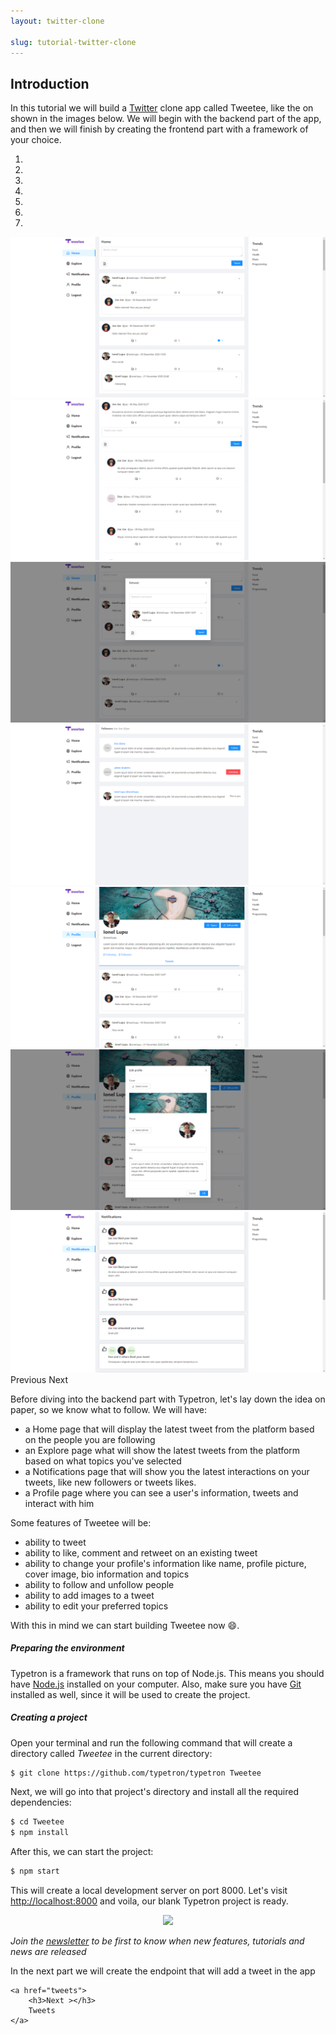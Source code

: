 ```yaml
---
layout: twitter-clone

slug: tutorial-twitter-clone
---
```


## Introduction
In this tutorial we will build a [Twitter](https://twitter.com/home) clone app called Tweetee, like the on shown in the images below.
We will begin with the backend part of the app, and then we will finish by creating the frontend part with a framework of your choice.

<div id="carouselExampleCaptions" class="carousel slide" data-ride="carousel">
  <ol class="carousel-indicators">
    <li data-target="#carouselExampleCaptions" data-slide-to="0" class="active"></li>
    <li data-target="#carouselExampleCaptions" data-slide-to="1"></li>
    <li data-target="#carouselExampleCaptions" data-slide-to="2"></li>
    <li data-target="#carouselExampleCaptions" data-slide-to="3"></li>
    <li data-target="#carouselExampleCaptions" data-slide-to="4"></li>
    <li data-target="#carouselExampleCaptions" data-slide-to="5"></li>
    <li data-target="#carouselExampleCaptions" data-slide-to="6"></li>
  </ol>
  <div class="carousel-inner">
    <div class="carousel-item active">
        <div class="window">
        <img src="/images/tutorials/twitter-clone/preview1.png" class="d-block w-100">
        </div>
    </div>
    <div class="carousel-item">
      <div class="window">
        <img src="/images/tutorials/twitter-clone/preview2.png" class="d-block w-100">
      </div>
    </div>
    <div class="carousel-item">
      <div class="window">
        <img src="/images/tutorials/twitter-clone/preview3.png" class="d-block w-100">
      </div>
    </div>
    <div class="carousel-item">
      <div class="window">
        <img src="/images/tutorials/twitter-clone/preview4.png" class="d-block w-100">
      </div>
    </div>
    <div class="carousel-item">
      <div class="window">
        <img src="/images/tutorials/twitter-clone/preview5.png" class="d-block w-100">
      </div>
    </div>
    <div class="carousel-item">
      <div class="window">
        <img src="/images/tutorials/twitter-clone/preview6.png" class="d-block w-100">
      </div>
    </div>
    <div class="carousel-item">
      <div class="window">
        <img src="/images/tutorials/twitter-clone/preview7.png" class="d-block w-100">
      </div>
    </div>
  </div>
  <a class="carousel-control-prev" data-target="#carouselExampleCaptions" role="button" data-slide="prev">
    <span class="carousel-control-prev-icon" aria-hidden="true"></span>
    <span class="sr-only">Previous</span>
  </a>
  <a class="carousel-control-next" data-target="#carouselExampleCaptions" role="button" data-slide="next">
    <span class="carousel-control-next-icon" aria-hidden="true"></span>
    <span class="sr-only">Next</span>
  </a>
</div>


Before diving into the backend part with Typetron, let's lay down the idea on paper, so we know what to follow. We will have:
- a Home page that will display the latest tweet from the platform based on the people you are following
- an Explore page what will show the latest tweets from the platform based on what topics you've selected
- a Notifications page that will show you the latest interactions on your tweets, like new followers or tweets likes.
- a Profile page where you can see a user's information, tweets and interact with him
 
Some features of Tweetee will be:
- ability to tweet
- ability to like, comment and retweet on an existing tweet
- ability to change your profile's information like name, profile picture, cover image, bio information and topics
- ability to follow and unfollow people
- ability to add images to a tweet  
- ability to edit your preferred topics  
 
With this in mind we can start building Tweetee now 😄.
 
##### Preparing the environment

Typetron is a framework that runs on top of Node.js. This means you should have [Node.js](https://nodejs.org/)
installed on your computer. Also, make sure you have [Git](https://git-scm.com/) installed as well, since it will be 
used to create the project. 

##### Creating a project

Open your terminal and run the following command that will create a directory called _Tweetee_ in the current directory:

```bash
$ git clone https://github.com/typetron/typetron Tweetee
```
 
Next, we will go into that project's directory and install all the required dependencies:
```bash
$ cd Tweetee
$ npm install
```

After this, we can start the project:
```bash
$ npm start
```
This will create a local development server on port 8000.
Let's visit [http://localhost:8000](http://localhost:8000) and voila, our blank Typetron project is ready.

<p align="center" class="window">
  <img src="/images/tutorials/blog/new.jpg" />
</p>

_Join the [newsletter](/) to be first to know when new features, tutorials and news are released_
 
<div class="tutorial-next-page">
    In the next part we will create the endpoint that will add a tweet in the app
    
    <a href="tweets">
        <h3>Next ></h3>
        Tweets
    </a>
</div>

